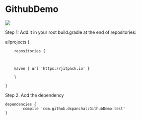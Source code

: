 # GithubDemo
[![](https://jitpack.io/v/dxpanchal/GithubDemo.svg)](https://jitpack.io/#dxpanchal/GithubDemo)

Step 1: Add it in your root build.gradle at the end of repositories:

allprojects {
		
		repositories {
		
		
		
		maven { url 'https://jitpack.io' }
		
		}
	
	}
  
  Step 2. Add the dependency
 
	dependencies {
	        compile 'com.github.dxpanchal:GithubDemo:test'
	}
	
